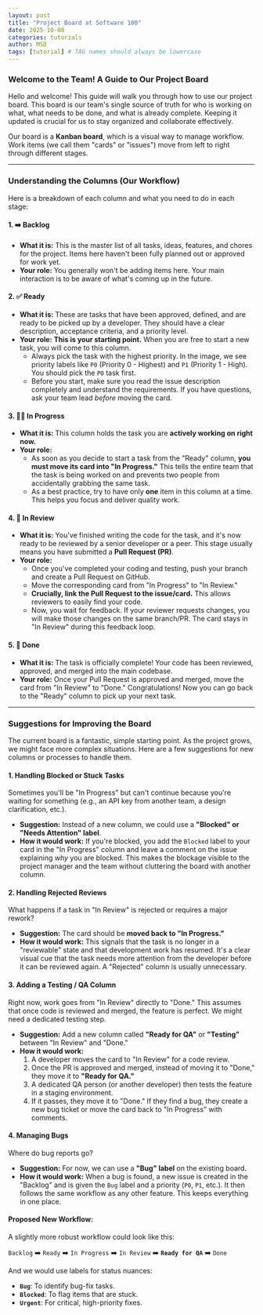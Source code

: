 ```yaml
---
layout: post
title: "Project Board at Software 100"
date: 2025-10-08
categories: tutorials
author: MSD
tags: [tutorial] # TAG names should always be lowercase
---
```


### Welcome to the Team! A Guide to Our Project Board

Hello and welcome! This guide will walk you through how to use our project board. This board is our team's single source of truth for who is working on what, what needs to be done, and what is already complete. Keeping it updated is crucial for us to stay organized and collaborate effectively.

Our board is a **Kanban board**, which is a visual way to manage workflow. Work items (we call them "cards" or "issues") move from left to right through different stages.

---

### Understanding the Columns (Our Workflow)

Here is a breakdown of each column and what you need to do in each stage:

#### 1. ➡️ Backlog
* **What it is:** This is the master list of all tasks, ideas, features, and chores for the project. Items here haven't been fully planned out or approved for work yet.
* **Your role:** You generally won't be adding items here. Your main interaction is to be aware of what's coming up in the future.

#### 2. ✅ Ready
* **What it is:** These are tasks that have been approved, defined, and are ready to be picked up by a developer. They should have a clear description, acceptance criteria, and a priority level.
* **Your role:** **This is your starting point.** When you are free to start a new task, you will come to this column.
    * Always pick the task with the highest priority. In the image, we see priority labels like `P0` (Priority 0 - Highest) and `P1` (Priority 1 - High). You should pick the `P0` task first.
    * Before you start, make sure you read the issue description completely and understand the requirements. If you have questions, ask your team lead *before* moving the card.

#### 3. 👨‍💻 In Progress
* **What it is:** This column holds the task you are **actively working on right now.**
* **Your role:**
    * As soon as you decide to start a task from the "Ready" column, **you must move its card into "In Progress."** This tells the entire team that the task is being worked on and prevents two people from accidentally grabbing the same task.
    * As a best practice, try to have only **one** item in this column at a time. This helps you focus and deliver quality work.

#### 4. 🧐 In Review
* **What it is:** You've finished writing the code for the task, and it's now ready to be reviewed by a senior developer or a peer. This stage usually means you have submitted a **Pull Request (PR)**.
* **Your role:**
    * Once you've completed your coding and testing, push your branch and create a Pull Request on GitHub.
    * Move the corresponding card from "In Progress" to "In Review."
    * **Crucially, link the Pull Request to the issue/card.** This allows reviewers to easily find your code.
    * Now, you wait for feedback. If your reviewer requests changes, you will make those changes on the same branch/PR. The card stays in "In Review" during this feedback loop.

#### 5. 🎉 Done
* **What it is:** The task is officially complete! Your code has been reviewed, approved, and merged into the main codebase.
* **Your role:** Once your Pull Request is approved and merged, move the card from "In Review" to "Done." Congratulations! Now you can go back to the "Ready" column to pick up your next task.

---

### Suggestions for Improving the Board

The current board is a fantastic, simple starting point. As the project grows, we might face more complex situations. Here are a few suggestions for new columns or processes to handle them.

#### 1. Handling Blocked or Stuck Tasks
Sometimes you'll be "In Progress" but can't continue because you're waiting for something (e.g., an API key from another team, a design clarification, etc.).

* **Suggestion:** Instead of a new column, we could use a **"Blocked" or "Needs Attention" label**.
* **How it would work:** If you're blocked, you add the `Blocked` label to your card in the "In Progress" column and leave a comment on the issue explaining *why* you are blocked. This makes the blockage visible to the project manager and the team without cluttering the board with another column.

#### 2. Handling Rejected Reviews
What happens if a task in "In Review" is rejected or requires a major rework?

* **Suggestion:** The card should be **moved back to "In Progress."**
* **How it would work:** This signals that the task is no longer in a "reviewable" state and that development work has resumed. It's a clear visual cue that the task needs more attention from the developer before it can be reviewed again. A "Rejected" column is usually unnecessary.

#### 3. Adding a Testing / QA Column
Right now, work goes from "In Review" directly to "Done." This assumes that once code is reviewed and merged, the feature is perfect. We might need a dedicated testing step.

* **Suggestion:** Add a new column called **"Ready for QA"** or **"Testing"** between "In Review" and "Done."
* **How it would work:**
    1.  A developer moves the card to "In Review" for a code review.
    2.  Once the PR is approved and merged, instead of moving it to "Done," they move it to **"Ready for QA."**
    3.  A dedicated QA person (or another developer) then tests the feature in a staging environment.
    4.  If it passes, they move it to "Done." If they find a bug, they create a new bug ticket or move the card back to "In Progress" with comments.

#### 4. Managing Bugs
Where do bug reports go?

* **Suggestion:** For now, we can use a **"Bug" label** on the existing board.
* **How it would work:** When a bug is found, a new issue is created in the "Backlog" and is given the `Bug` label and a priority (`P0`, `P1`, etc.). It then follows the same workflow as any other feature. This keeps everything in one place.

#### Proposed New Workflow:
A slightly more robust workflow could look like this:

`Backlog` ➡️ `Ready` ➡️ `In Progress` ➡️ `In Review` ➡️ **`Ready for QA`** ➡️ `Done`

And we would use labels for status nuances:
* **`Bug`**: To identify bug-fix tasks.
* **`Blocked`**: To flag items that are stuck.
* **`Urgent`**: For critical, high-priority fixes.
